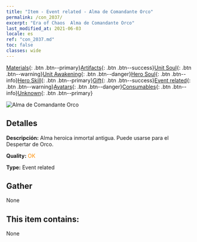 ```yaml
---
title: "Item - Event related - Alma de Comandante Orco"
permalink: /con_2037/
excerpt: "Era of Chaos  Alma de Comandante Orco"
last_modified_at: 2021-06-03
locale: es
ref: "con_2037.md"
toc: false
classes: wide
---
```

 [Materials](/ItemsES/){: .btn .btn--primary}[Artifacts](/ItemsES/Artifacts/){: .btn .btn--success}[Unit Soul](/ItemsES/UnitSoul/){: .btn .btn--warning}[Unit Awakening](/ItemsES/UnitAwakening/){: .btn .btn--danger}[Hero Soul](/ItemsES/HeroSoul/){: .btn .btn--info}[Hero Skill](/ItemsES/HeroSkill/){: .btn .btn--primary}[Gift](/ItemsES/Gift/){: .btn .btn--success}[Event related](/ItemsES/Events/){: .btn .btn--warning}[Avatars](/ItemsES/Avatars/){: .btn .btn--danger}[Consumables](/ItemsES/Consumables/){: .btn .btn--info}[Unknown](/ItemsES/Unknown/){: .btn .btn--primary}

 ![Alma de Comandante Orco](/images/t/juexing_403.jpg)

## Detalles
 **Descripción:** Alma heroica inmortal antigua. Puede usarse para el Despertar de Orco.

 **Quality:** <span style="color: #FF8C00">OK</span>

 **Type:** Event related

## Gather

  None

## This item contains:

  None

